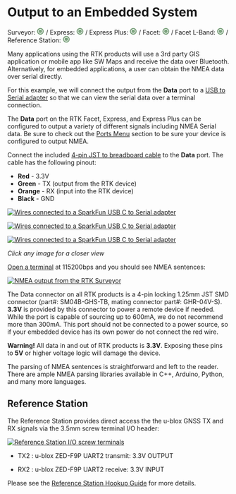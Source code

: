 # Output to an Embedded System

Surveyor: ![Feature Supported](img/GreenDot.png) / Express: ![Feature Supported](img/GreenDot.png) / Express Plus: ![Feature Supported](img/GreenDot.png) / Facet: ![Feature Supported](img/GreenDot.png) / Facet L-Band: ![Feature Supported](img/GreenDot.png) / Reference Station: ![Feature Supported](img/GreenDot.png)

Many applications using the RTK products will use a 3rd party GIS application or mobile app like SW Maps and receive the data over Bluetooth. Alternatively, for embedded applications, a user can obtain the NMEA data over serial directly.

For this example, we will connect the output from the **Data** port to a [USB to Serial adapter](https://www.sparkfun.com/products/15096) so that we can view the serial data over a terminal connection.

The **Data** port on the RTK Facet, Express, and Express Plus can be configured to output a variety of different signals including NMEA Serial data. Be sure to check out the [Ports Menu](configure_ports.md) section to be sure your device is configured to output NMEA.

Connect the included [4-pin JST to breadboard cable](https://www.sparkfun.com/products/17240) to the **Data** port. The cable has the following pinout:

* **Red** - 3.3V
* **Green** - TX (output from the RTK device)
* **Orange** - RX (input into the RTK device)
* **Black** - GND

[![Wires connected to a SparkFun USB C to Serial adapter](https://cdn.sparkfun.com/r/600-600/assets/learn_tutorials/2/1/8/8/SparkFun_RTK_Facet_-_Data_Port_to_USB.jpg)](https://cdn.sparkfun.com/assets/learn_tutorials/2/1/8/8/SparkFun_RTK_Facet_-_Data_Port_to_USB.jpg)

[![Wires connected to a SparkFun USB C to Serial adapter](https://cdn.sparkfun.com/r/600-600/assets/learn_tutorials/1/8/5/7/SparkFun_RTK_Express_-_Data_Port_USB.jpg)](https://cdn.sparkfun.com/assets/learn_tutorials/1/8/5/7/SparkFun_RTK_Express_-_Data_Port_USB.jpg)

[![Wires connected to a SparkFun USB C to Serial adapter](https://cdn.sparkfun.com/r/600-600/assets/learn_tutorials/1/4/6/3/SparkFun_RTK_Surveyor_-_Data_Port_HiRes.jpg)](https://cdn.sparkfun.com/assets/learn_tutorials/1/4/6/3/SparkFun_RTK_Surveyor_-_Data_Port_HiRes.jpg)

*Click any image for a closer view*

[Open a terminal](https://learn.sparkfun.com/tutorials/terminal-basics) at 115200bps and you should see NMEA sentences:

[![NMEA output from the RTK Surveyor](https://cdn.sparkfun.com/assets/learn_tutorials/1/4/6/3/SparkFun_RTK_Surveyor_-_Data_Output.jpg)](https://cdn.sparkfun.com/assets/learn_tutorials/1/4/6/3/SparkFun_RTK_Surveyor_-_Data_Output.jpg)

The Data connector on all RTK products is a 4-pin locking 1.25mm JST SMD connector (part#: SM04B-GHS-TB, mating connector part#: GHR-04V-S). **3.3V** is provided by this connector to power a remote device if needed. While the port is capable of sourcing up to 600mA, we do not recommend more than 300mA. This port should not be connected to a power source, so if your embedded device has its own power do not connect the red wire.

**Warning!** All data in and out of RTK products is **3.3V**. Exposing these pins to **5V** or higher voltage logic will damage the device.

The parsing of NMEA sentences is straightforward and left to the reader. There are ample NMEA parsing libraries available in C++, Arduino, Python, and many more languages.

## Reference Station

The Reference Station provides direct access the the u-blox GNSS TX and RX signals via the 3.5mm screw terminal I/O header:

[![Reference Station I/O screw terminals](https://cdn.sparkfun.com/assets/learn_tutorials/3/2/1/0/SparkFun_GNSS_RTK_Reference_Station_IO.jpg)](https://cdn.sparkfun.com/assets/learn_tutorials/3/2/1/0/SparkFun_GNSS_RTK_Reference_Station_IO.jpg)

* TX2 : u-blox ZED-F9P UART2 transmit: 3.3V OUTPUT
  
* RX2 : u-blox ZED-F9P UART2 receive: 3.3V INPUT

Please see the [Reference Station Hookup Guide](https://learn.sparkfun.com/tutorials/sparkfun-rtk-reference-station-hookup-guide#hardware-overview) for more details.